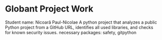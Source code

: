 # Globant Project Work
Student name: Nicoară Paul-Nicolae
A python project that analyzes a public Python project from a GitHub URL, identifies all used libraries, and checks for known security issues.
necessary packages: safety, gitpython 
